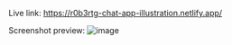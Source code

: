 Live link: https://r0b3rtg-chat-app-illustration.netlify.app/

Screenshot preview:
![image](https://user-images.githubusercontent.com/54260004/147661356-ce0c5734-7a05-4454-a46f-8fbcbbfa1d88.png)
